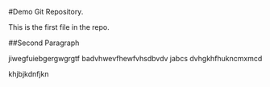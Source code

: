 #Demo Git Repository.

This is the first file in the repo.

##Second Paragraph

jiwegfuiebgergwgrgtf
badvhwevfhewfvhsdbvdv
jabcs dvhgkhfhukncmxmcd

khjbjkdnfjkn